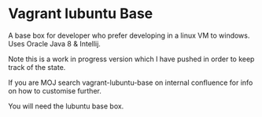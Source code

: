 # Vagrant lubuntu Base
A base box for developer who prefer developing in a linux VM to windows. Uses Oracle Java 8 & Intellij.

Note this is a work in progress version which I have pushed in order to keep track of the state.

If you are MOJ search vagrant-lubuntu-base on internal confluence for info on how to customise further.

You will need the lubuntu base box.